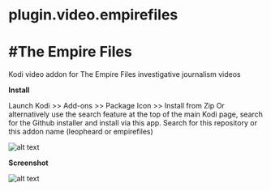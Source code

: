 # plugin.video.empirefiles
#The Empire Files
=============================
Kodi video addon for The Empire Files investigative journalism videos

**Install**

Launch Kodi >> Add-ons >> Package Icon >> Install from Zip
Or alternatively use the search feature at the top of the main Kodi page, search for the Github installer and install via this app. Search for this repository or this addon name (leopheard or empirefiles)<br>

![alt text](https://raw.githubusercontent.com/leopheard/plugin.video.empirefiles/master/resources/media/icon.jpeg)<br>

**Screenshot**

![alt text](https://raw.githubusercontent.com/leopheard/plugin.video.empirefiles/master/resources/fanart2.jpeg)

